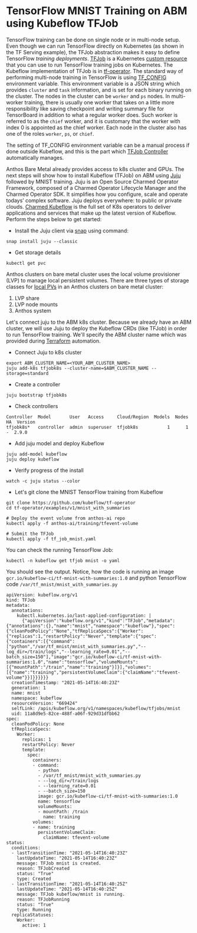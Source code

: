# TensorFlow MNIST Training on ABM using Kubeflow TFJob
TensorFlow training can be done on single node or in multi-node setup. Even though we can run TensorFlow directly on Kubernetes (as shown in the TF Serving example), the TFJob abstraction makes it easy to define TensorFlow *training deployments*. [TFJob](https://www.kubeflow.org/docs/components/training/tftraining/) is a Kubernetes [custom resource](https://kubernetes.io/docs/concepts/extend-kubernetes/api-extension/custom-resources/) that you can use to run TensorFlow training jobs on Kubernetes. The Kubeflow implementation of TFJob is in [tf-operator](https://github.com/kubeflow/tf-operator). The standard way of performing multi-node training in TensorFlow is using [TF_CONFIG](https://www.tensorflow.org/guide/distributed_training#TF_CONFIG) environment variable. This environment variable is a JSON string which provides `cluster` and `task` information, and is set for each binary running on the cluster. The nodes in the cluster can be `worker` and `ps` nodes. In multi-worker training, there is usually one worker that takes on a little more responsibility like saving checkpoint and writing summary file for TensorBoard in addition to what a regular worker does. Such worker is referred to as the `chief` worker, and it is customary that the worker with index 0 is appointed as the chief worker. Each node in the cluster also has one of the roles `worker`, `ps`, or `chief`.

The setting of TF_CONFIG environment variable can be a manual process if done outside Kubeflow, and this is the part which [TFJob Controller](https://github.com/kubeflow/tf-operator/blob/master/tf_job_design_doc.md#controller) automatically manages. 

Anthos Bare Metal already provides access to k8s cluster and GPUs. The next steps will show how to install Kubeflow (TFJob) on ABM using [Juju](https://juju.is/) followed by MNIST training. Juju is an Open Source Charmed Operator Framework, composed of a Charmed Operator Lifecycle Manager and the Charmed Operator SDK. It simplifies how you configure, scale and operate todays’ complex software. Juju deploys everywhere: to public or private clouds. [Charmed Kubeflow](https://charmed-kubeflow.io/) is the full set of K8s operators to deliver applications and services that make up the latest version of Kubeflow. Perform the steps below to get started:

* Install the Juju client via [snap](https://snapcraft.io/docs/installing-snapd) using command:

```
snap install juju --classic
```

* Get storage details

```
kubectl get pvc
```

Anthos clusters on bare metal cluster uses the local volume provisioner (LVP) to manage local persistent volumes. There are three types of storage classes for [local PVs](https://cloud.google.com/anthos/clusters/docs/bare-metal/1.6/installing/storage) in an Anthos clusters on bare metal cluster:

1. LVP share
2. LVP node mounts
3. Anthos system

Let's connect juju to the ABM k8s cluster. Because we already have an ABM cluster, we will use Juju to deploy the Kubeflow CRDs (like TFJob) in order to run TensorFlow training. We'll specify the ABM cluster name which was provided during [Terraform](https://www.terraform.io/) automation. 

* Connect Juju to k8s cluster
```
export ABM_CLUSTER_NAME=<YOUR_ABM_CLUSTER_NAME>
juju add-k8s tfjobk8s --cluster-name=$ABM_CLUSTER_NAME --storage=standard
```

* Create a controller
```
juju bootstrap tfjobk8s
```

* Check controllers

```
Controller  Model       User   Access     Cloud/Region  Models  Nodes  HA  Version
tfjobk8s*   controller  admin  superuser  tfjobk8s           1      1   -  2.9.0  
```

* Add juju model and deploy Kubeflow 

```
juju add-model kubeflow
juju deploy kubeflow
```

* Verify progress of the install

```
watch -c juju status --color
```

* Let's git clone the MNIST TensorFlow training from Kubeflow

```
git clone https://github.com/kubeflow/tf-operator
cd tf-operator/examples/v1/mnist_with_summaries

# Deploy the event volume from anthos-ai repo
kubectl apply -f anthos-ai/training/tfevent-volume

# Submit the TFJob
kubectl apply -f tf_job_mnist.yaml
```

You can check the running TensorFlow Job:

```
kubectl -n kubeflow get tfjob mnist -o yaml

```
You should see the output. Notice, how the code is running an image `gcr.io/kubeflow-ci/tf-mnist-with-summaries:1.0` and python TensorFlow code `/var/tf_mnist/mnist_with_summaries.py`

```
apiVersion: kubeflow.org/v1
kind: TFJob
metadata:
  annotations:
    kubectl.kubernetes.io/last-applied-configuration: |
      {"apiVersion":"kubeflow.org/v1","kind":"TFJob","metadata":{"annotations":{},"name":"mnist","namespace":"kubeflow"},"spec":{"cleanPodPolicy":"None","tfReplicaSpecs":{"Worker":{"replicas":1,"restartPolicy":"Never","template":{"spec":{"containers":[{"command":["python","/var/tf_mnist/mnist_with_summaries.py","--log_dir=/train/logs","--learning_rate=0.01","--batch_size=150"],"image":"gcr.io/kubeflow-ci/tf-mnist-with-summaries:1.0","name":"tensorflow","volumeMounts":[{"mountPath":"/train","name":"training"}]}],"volumes":[{"name":"training","persistentVolumeClaim":{"claimName":"tfevent-volume"}}]}}}}}}
  creationTimestamp: "2021-05-14T16:40:23Z"
  generation: 1
  name: mnist
  namespace: kubeflow
  resourceVersion: "669424"
  selfLink: /apis/kubeflow.org/v1/namespaces/kubeflow/tfjobs/mnist
  uid: 11a8d9e5-82ce-488f-a06f-929d31dfbb62
spec:
  cleanPodPolicy: None
  tfReplicaSpecs:
    Worker:
      replicas: 1
      restartPolicy: Never
      template:
        spec:
          containers:
          - command:
            - python
            - /var/tf_mnist/mnist_with_summaries.py
            - --log_dir=/train/logs
            - --learning_rate=0.01
            - --batch_size=150
            image: gcr.io/kubeflow-ci/tf-mnist-with-summaries:1.0
            name: tensorflow
            volumeMounts:
            - mountPath: /train
              name: training
          volumes:
          - name: training
            persistentVolumeClaim:
              claimName: tfevent-volume
status:
  conditions:
  - lastTransitionTime: "2021-05-14T16:40:23Z"
    lastUpdateTime: "2021-05-14T16:40:23Z"
    message: TFJob mnist is created.
    reason: TFJobCreated
    status: "True"
    type: Created
  - lastTransitionTime: "2021-05-14T16:40:25Z"
    lastUpdateTime: "2021-05-14T16:40:25Z"
    message: TFJob kubeflow/mnist is running.
    reason: TFJobRunning
    status: "True"
    type: Running
  replicaStatuses:
    Worker:
      active: 1

```
